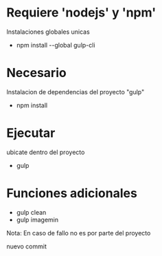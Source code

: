 # Requiere 'nodejs' y 'npm'
  Instalaciones globales unicas

  - npm install --global gulp-cli

# Necesario
  Instalacion de dependencias del proyecto "gulp"

  - npm install

# Ejecutar
  ubicate dentro del proyecto

  - gulp

# Funciones adicionales
  - gulp clean
  - gulp imagemin

Nota: En caso de fallo no es por parte del proyecto

nuevo commit
